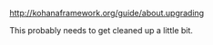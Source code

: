 http://kohanaframework.org/guide/about.upgrading

This probably needs to get cleaned up a little bit.
